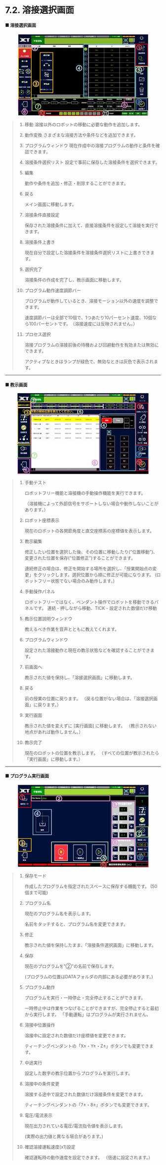 # 7.2. 溶接選択画面

#### ■ 溶接選択画面

<figure><img src="./img/weld_1.jpg" alt=""><figcaption></figcaption></figure>

> 1. 移動
>    溶接以外のロボットの移動に必要な動作を追加します。
>
> 2. 動作変換
>    さまざまな溶接方法や条件などを追加できます。
>
> 3. プログラムウィンドウ
>    現在作成中の溶接プログラムの動作と条件を確認できます。
>
> 4. 溶接条件選択リスト
>    設定で事前に保存した溶接条件を選択できます。
>
> 5.  編集
>
>     動作や条件を追加・修正・削除することができます。
>
> 6.  戻る
>
>     メイン画面に移動します。
>
> 7.  溶接条件直接設定
>
>     保存された溶接条件に加えて、直接溶接条件を設定して溶接を実行できます。
>
> 8.  溶接条件上書き
>
>     現在自分で設定した溶接条件を溶接条件選択リストに上書きできます。
>
> 9.  選択完了
>
>     溶接条件の作成を完了し、教示画面に移動します。
>
> 10. プログラム動作速度調節バー
>
>     プログラムが動作しているとき、溶接モーション以外の速度を調整できます。
>
>     速度調節バーは全部で10個で、1つあたり10パーセント速度、10個なら100パーセントです。　（溶接速度には反映されません。）
>
> 11. プロセス選択
>
>     溶接プログラムの溶接前後の待機および回避動作を有効または無効にできます。
>
>     アクティブなときはランプが緑色で、無効なときは灰色で表示されます。



***

#### ■ 教示画面

<figure><img src="./img/weld_2.jpg" alt=""><figcaption></figcaption></figure>

> 1.  手動テスト
>
>     ロボットフリー機能と溶接機の手動操作機能を実行できます。
>
>     （溶接機によって外部信号をサポートしない場合や動作しないことがあります。）
>
> 2.  ロボット座標表示
>
>     現在のロボットの各関節角度と直交座標系の座標値を表示します。
>
> 3.  教示編集
>
>     修正したい位置を選択した後、その位置に移動したり("位置移動")、変更された位置を保存("位置修正")することができます。
>
>     連続修正の場合は、修正を開始する場所を選択し、「授業開始点の変更」をクリックします。選択位置から順に修正が可能になります。
>     (ロボットフリー状態でない場合のみ動作します。)
>
> 4.  手動操作パネル
>
>     ロボットフリーではなく、ペンダント操作でロボットを移動できるパネルです。
>     連続 - 押しながら移動、TICK - 設定された数値だけ移動
>
> 5.  教示位置説明ウィンドウ
>
>     教えるべき作業を音声とともに教えてくれます。
>
> 6.  プログラムウィンドウ
>
>     設定された溶接動作と現在の教示状態などを確認することができます。
>
> 7.  前画面へ
>
>     教示された値を保持し、「溶接選択画面」に移動します。
>
> 8.  戻る
>
>     前の授業の位置に戻ります。
>     （戻る位置がない場合は、「溶接選択画面」に戻ります。）
>
> 9.  実行画面
>
>     教示された値を変えずに \[実行画面] に移動します。
>     （教示されない地点があれば動作しません。）
>
> 10. 教示完了
>
>     現在のロボットの位置を教示します。
>     （すべての位置が教示されたら「実行画面」に移動します。）



***

#### ■ プログラム実行画面

<figure><img src="./img/weld_3.jpg" alt=""><figcaption></figcaption></figure>

> 1.  保存モード
>
>     作成したプログラムを指定されたスペースに保存する機能です。 (50個まで可能)
>
> 2.  プログラム名
>
>     現在のプログラム名を表示します。
>
>     名前をタッチすると、プログラム名を変更できます。
>
> 3.  修正
>
>     教示された値を保持したまま、「溶接条件選択画面」に移動します。
>
> 4.  保存
>
>     現在のプログラムを"②"の名前で保存します。
>
>     (プログラムの位置はDATAフォルダの内部にある必要があります。)
>
> 5.  プログラム動作
>
>     プログラムを実行・一時停止・完全停止することができます。
>
>     一時停止中は作業をつなげることができますが、完全停止すると最初から実行します。
>     「手動運転」はプログラムが実行されません。
>
> 6.  溶接中位置操作
>
>     溶接中に設定された数値だけ座標値を変更できます。
>
>     ティーチングペンダントの「X±・Y±・Z±」ボタンでも変更できます。
>
> 7.  中途実行
>
>     設定した数字の教示位置からプログラムを実行します。
>
> 8.  溶接中の条件変更
>
>     溶接する途中で設定された数値だけ溶接条件を変更できます。
>
>     ティーチングペンダントの「7±・8±」ボタンでも変更できます。
>
> 9.  電圧/電流表示
>
>     現在出力されている電圧/電流指令値を表示します。
>
>     (実際の出力値と異なる場合があります。)
>
> 10. 確認溶接運転速度(x1)設定
>
>     確認運転時の動作速度を設定できます。 （倍速に設定されます。）
